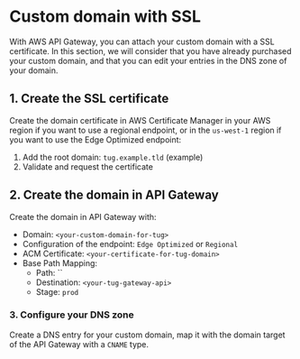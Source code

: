 Custom domain with SSL
======================

With AWS API Gateway, you can attach your custom domain with a SSL certificate. In this section, we will consider
that you have already purchased your custom domain, and that you can edit your entries in the DNS zone of your domain.

## 1. Create the SSL certificate

Create the domain certificate in AWS Certificate Manager in your AWS region if you want to use a regional endpoint,
or in the `us-west-1` region if you want to use the Edge Optimized endpoint:

1. Add the root domain: `tug.example.tld` (example)
2. Validate and request the certificate

## 2. Create the domain in API Gateway

Create the domain in API Gateway with:

- Domain: `<your-custom-domain-for-tug>`
- Configuration of the endpoint: `Edge Optimized` or `Regional`
- ACM Certificate: `<your-certificate-for-tug-domain>`
- Base Path Mapping:
  - Path: ``
  - Destination: `<your-tug-gateway-api>`
  - Stage: `prod`

### 3. Configure your DNS zone

Create a DNS entry for your custom domain, map it with the domain target of the API Gateway  with a `CNAME` type.
